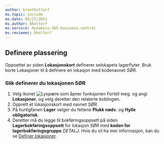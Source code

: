 ```yaml
---
author: brentholtorf
ms.topic: include
ms.date: 05/27/2021
ms.author: bholtorf
ms.service: dynamics-365-business-central
ms.reviewer: bholtorf
---
```

## <a name="setting-up-the-location"></a>Definere plassering

Oppsettet av siden **Lokasjonskort** definerer selskapets lagerflyter. Bruk korte Lokasjoner til å definere en lokasjon med kodenavnet *SØR*.

### <a name="to-set-up-the-location-south"></a>Slik definerer du lokasjonen SØR

1. Velg ikonet ![Lyspære som åpner funksjonen Fortell meg.](../media/ui-search/search_small.png "Fortell hva du vil gjøre") og angi **Lokasjoner**, og velg deretter den relaterte koblingen.  
2. Opprett et lokasjonskort med navnet *SØR*.  
3. På hurtigfanen **Lager** velger du feltene **Plukk nødv.** og **Hylle obligatorisk**.
4. Deretter må du legge til bokføringsoppsett på siden **Lagerbokføringsoppsett** for lokasjon *SØR* med **koden for lagerbokføringsgruppe** *DETALJ*. Hvis du vil ha mer informasjon, kan du se [Definer lokasjoner](../inventory-how-setup-locations.md).

